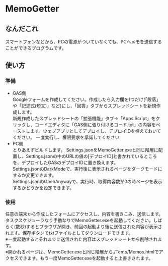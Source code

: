 # MemoGetter
## なんだこれ
スマートフォンなどから、PCの電源がついていなくても、PCへメモを送信することができるプログラムです。  

## 使い方
### 準備
- GAS側  
Googleフォームを作成してください。作成したら入力欄を1つだけ(「段落」や「記述式(短文)」など)にし、「回答」タブからスプレッドシートを新規作成します。  
新規作成したスプレッドシートの「拡張機能」タブ→「Apps Script」をクリックし、コードエディタに「GAS側に張り付けるコード.txt」の内容をペーストします。ウェブアプリとしてデプロイし、デプロイIDを控えておいてください。
一度実行し、権限要求を承諾してください  
- PC側  
とりあえずビルドします。
Settings.jsonをMemoGetter.exeと同じ階層に配置し、Settings.jsonの中のURLの値の[デプロイID]と書かれているところを、デプロイしたGASのデプロイIDに置き換えます。  
Settings.jsonのDarkModeで、実行後に表示されるページをダークモードにするか変更できます。  
Settings.jsonのOpenAnywayで、実行時、取得内容数が0の時ページを表示するかどうかを設定できます。  
### 使用
任意の端末から作成したフォームにアクセスし、内容を書きこみ、送信します。  
タスクスケジューラなり手動なりでMemoGetter.exeを起動してください。しばらく(数秒)するとブラウザが開き、前回の起動より後に送信された内容が表示されます。保存ボタンでtxtファイルとしてダウンロードできます。  
※一度起動するとそれまでに送信された内容はスプレッドシートから削除されます。  
※開かれるページは、MemoGetter.exeと同じ階層から./Temp/Memos.htmlでアクセスできます。もう一度MemoGetter.exeを起動すると上書きされます。
